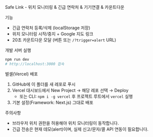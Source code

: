 Safe Link - 위치 모니터링 & 긴급 연락처 & 기기연결 & 카운트다운

기능
- 긴급 연락처 등록/삭제 (localStorage 저장)
- 위치 모니터링 시작/중지 + Google 지도 링크
- 20초 카운트다운 모달 (버튼 또는 `/?trigger=alert` URL)

개발 서버 실행
```bash
npm run dev
# http://localhost:3000 접속
```

벌셀(Vercel) 배포
1. GitHub에 이 폴더를 새 레포로 푸시
2. Vercel 대시보드에서 New Project → 해당 레포 선택 → Deploy
   - 또는 CLI: `npm i -g vercel` 후 프로젝트 루트에서 `vercel` 실행
3. 기본 설정(Framework: Next.js) 그대로 배포

주의사항
- 브라우저 위치 권한을 허용해야 위치 모니터링이 동작합니다.
- 긴급 전송은 현재 데모(alert)이며, 실제 신고/문자/콜 API 연동이 필요합니다.
